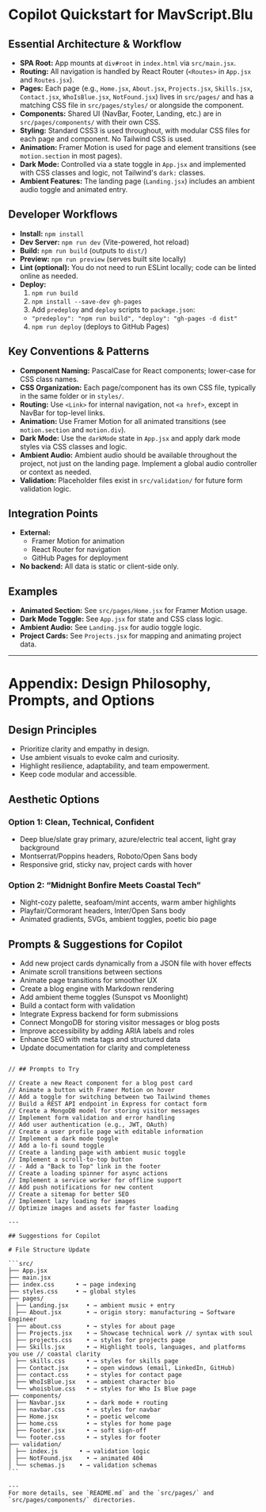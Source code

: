 <!-- @format -->

# Copilot Quickstart for MavScript.Blu

## Essential Architecture & Workflow

- **SPA Root:** App mounts at `div#root` in `index.html` via `src/main.jsx`.
- **Routing:** All navigation is handled by React Router (`<Routes>` in `App.jsx` and `Routes.jsx`).
- **Pages:** Each page (e.g., `Home.jsx`, `About.jsx`, `Projects.jsx`, `Skills.jsx`, `Contact.jsx`, `WhoIsBlue.jsx`, `NotFound.jsx`) lives in `src/pages/` and has a matching CSS file in `src/pages/styles/` or alongside the component.
- **Components:** Shared UI (NavBar, Footer, Landing, etc.) are in `src/pages/components/` with their own CSS.
- **Styling:** Standard CSS3 is used throughout, with modular CSS files for each page and component. No Tailwind CSS is used.
- **Animation:** Framer Motion is used for page and element transitions (see `motion.section` in most pages).
- **Dark Mode:** Controlled via a state toggle in `App.jsx` and implemented with CSS classes and logic, not Tailwind's `dark:` classes.
- **Ambient Features:** The landing page (`Landing.jsx`) includes an ambient audio toggle and animated entry.

## Developer Workflows

- **Install:** `npm install`
- **Dev Server:** `npm run dev` (Vite-powered, hot reload)
- **Build:** `npm run build` (outputs to `dist/`)
- **Preview:** `npm run preview` (serves built site locally)
- **Lint (optional):** You do not need to run ESLint locally; code can be linted online as needed.
- **Deploy:**
  1. `npm run build`
  2. `npm install --save-dev gh-pages`
  3. Add `predeploy` and `deploy` scripts to `package.json`:
  - `"predeploy": "npm run build", "deploy": "gh-pages -d dist"`
  4. `npm run deploy` (deploys to GitHub Pages)

## Key Conventions & Patterns

- **Component Naming:** PascalCase for React components; lower-case for CSS class names.
- **CSS Organization:** Each page/component has its own CSS file, typically in the same folder or in `styles/`.
- **Routing:** Use `<Link>` for internal navigation, not `<a href>`, except in NavBar for top-level links.
- **Animation:** Use Framer Motion for all animated transitions (see `motion.section` and `motion.div`).
- **Dark Mode:** Use the `darkMode` state in `App.jsx` and apply dark mode styles via CSS classes and logic.
- **Ambient Audio:** Ambient audio should be available throughout the project, not just on the landing page. Implement a global audio controller or context as needed.
- **Validation:** Placeholder files exist in `src/validation/` for future form validation logic.

## Integration Points

- **External:**
  - Framer Motion for animation
  - React Router for navigation
  - GitHub Pages for deployment
- **No backend:** All data is static or client-side only.

## Examples

- **Animated Section:** See `src/pages/Home.jsx` for Framer Motion usage.
- **Dark Mode Toggle:** See `App.jsx` for state and CSS class logic.
- **Ambient Audio:** See `Landing.jsx` for audio toggle logic.
- **Project Cards:** See `Projects.jsx` for mapping and animating project data.

---

# Appendix: Design Philosophy, Prompts, and Options

## Design Principles

- Prioritize clarity and empathy in design.
- Use ambient visuals to evoke calm and curiosity.
- Highlight resilience, adaptability, and team empowerment.
- Keep code modular and accessible.

## Aesthetic Options

### Option 1: Clean, Technical, Confident

- Deep blue/slate gray primary, azure/electric teal accent, light gray background
- Montserrat/Poppins headers, Roboto/Open Sans body
- Responsive grid, sticky nav, project cards with hover

### Option 2: “Midnight Bonfire Meets Coastal Tech”

- Night-cozy palette, seafoam/mint accents, warm amber highlights
- Playfair/Cormorant headers, Inter/Open Sans body
- Animated gradients, SVGs, ambient toggles, poetic bio page

## Prompts & Suggestions for Copilot

- Add new project cards dynamically from a JSON file with hover effects
- Animate scroll transitions between sections
- Animate page transitions for smoother UX
- Create a blog engine with Markdown rendering
- Add ambient theme toggles (Sunspot vs Moonlight)
- Build a contact form with validation
- Integrate Express backend for form submissions
- Connect MongoDB for storing visitor messages or blog posts
- Improve accessibility by adding ARIA labels and roles
- Enhance SEO with meta tags and structured data
- Update documentation for clarity and completeness

````

// ## Prompts to Try

// Create a new React component for a blog post card
// Animate a button with Framer Motion on hover
// Add a toggle for switching between two Tailwind themes
// Build a REST API endpoint in Express for contact form
// Create a MongoDB model for storing visitor messages
// Implement form validation and error handling
// Add user authentication (e.g., JWT, OAuth)
// Create a user profile page with editable information
// Implement a dark mode toggle
// Add a lo-fi sound toggle
// Create a landing page with ambient music toggle
// Implement a scroll-to-top button
// - Add a "Back to Top" link in the footer
// Create a loading spinner for async actions
// Implement a service worker for offline support
// Add push notifications for new content
// Create a sitemap for better SEO
// Implement lazy loading for images
// Optimize images and assets for faster loading

---

## Suggestions for Copilot

# File Structure Update

```src/
├── App.jsx
├── main.jsx
├── index.css      • → page indexing
├── styles.css     • → global styles
├── pages/
│ ├── Landing.jsx     • → ambient music + entry
│ ├── About.jsx       • → origin story: manufacturing → Software Engineer
│ ├── about.css       • → styles for about page
│ ├── Projects.jsx    • → Showcase technical work // syntax with soul
│ ├── projects.css    • → styles for projects page
│ ├── Skills.jsx      • → Highlight tools, languages, and platforms you use // coastal clarity
│ ├── skills.css      • → styles for skills page
│ ├── Contact.jsx     • → open windows (email, LinkedIn, GitHub)
│ ├── contact.css     • → styles for contact page
│ ├── WhoIsBlue.jsx   • → ambient character bio
│ └── whoisblue.css   • → styles for Who Is Blue page
├── components/
│ ├── Navbar.jsx      • → dark mode + routing
│ ├── navbar.css      • → styles for navbar
│ ├── Home.jsx        • → poetic welcome
│ ├── home.css        • → styles for home page
│ ├── Footer.jsx      • → soft sign-off
│ └── footer.css      • → styles for footer
├── validation/
│ ├── index.js      • → validation logic
│ ├── NotFound.jsx    • → animated 404
│ └── schemas.js    • → validation schemas
```

---
For more details, see `README.md` and the `src/pages/` and `src/pages/components/` directories.
````
